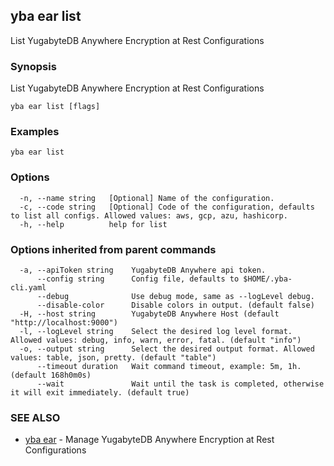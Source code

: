 ## yba ear list

List YugabyteDB Anywhere Encryption at Rest Configurations

### Synopsis

List YugabyteDB Anywhere Encryption at Rest Configurations

```
yba ear list [flags]
```

### Examples

```
yba ear list
```

### Options

```
  -n, --name string   [Optional] Name of the configuration.
  -c, --code string   [Optional] Code of the configuration, defaults to list all configs. Allowed values: aws, gcp, azu, hashicorp.
  -h, --help          help for list
```

### Options inherited from parent commands

```
  -a, --apiToken string    YugabyteDB Anywhere api token.
      --config string      Config file, defaults to $HOME/.yba-cli.yaml
      --debug              Use debug mode, same as --logLevel debug.
      --disable-color      Disable colors in output. (default false)
  -H, --host string        YugabyteDB Anywhere Host (default "http://localhost:9000")
  -l, --logLevel string    Select the desired log level format. Allowed values: debug, info, warn, error, fatal. (default "info")
  -o, --output string      Select the desired output format. Allowed values: table, json, pretty. (default "table")
      --timeout duration   Wait command timeout, example: 5m, 1h. (default 168h0m0s)
      --wait               Wait until the task is completed, otherwise it will exit immediately. (default true)
```

### SEE ALSO

* [yba ear](yba_ear.md)	 - Manage YugabyteDB Anywhere Encryption at Rest Configurations

